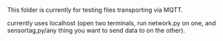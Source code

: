 This folder is currently for testing files transporting via MQTT. 

currently uses localhost (open two terminals, run network.py on one, and sensortag,py/any thing you want to send data to on the other).

